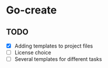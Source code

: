 # Go-create

## TODO

- [X] Adding templates to project files
- [ ] License choice
- [ ] Several templates for different tasks
